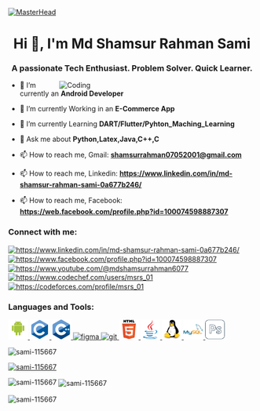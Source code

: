 [![MasterHead](https://1.bp.blogspot.com/-7A4WynwLsMw/XbBpCXG8fHI/AAAAAAAAMt4/uOa1bpLskYgrwGbllhSu2SDj_Mig8SXJQCLcBGAsYHQ/s1600/2000_600px.gif)](https://rishavchanda.io)

<h1 align="center">Hi 👋, I'm Md Shamsur Rahman Sami</h1>
<h3 align="center">A passionate Tech Enthusiast. Problem Solver. Quick Learner.</h3>


<img align="right" alt="Coding" width="400" src="https://cdn.dribbble.com/users/1162077/screenshots/3848914/programmer.gif">


- 🌱 I’m currently an **Android Developer**
- 🌱 I’m currently Working in an **E-Commerce App**
- 🌱 I’m currently Learning **DART/Flutter/Pyhton_Maching_Learning**

- 💬 Ask me about **Python,Latex,Java,C++,C**

- 📫 How to reach me, Gmail: **shamsurrahman07052001@gmail.com**
- 📫 How to reach me, Linkedin: **https://www.linkedin.com/in/md-shamsur-rahman-sami-0a677b246/**
- 📫 How to reach me, Facebook: **https://web.facebook.com/profile.php?id=100074598887307**



<h3 align="left">Connect with me:</h3>
<p align="left">
<a href="https://www.linkedin.com/in/md-shamsur-rahman-sami-0a677b246/" target="blank"><img align="center" src="https://raw.githubusercontent.com/rahuldkjain/github-profile-readme-generator/master/src/images/icons/Social/linked-in-alt.svg" alt="https://www.linkedin.com/in/md-shamsur-rahman-sami-0a677b246/" height="30" width="40" /></a>
<a href="https://www.facebook.com/profile.php?id=100074598887307" target="blank"><img align="center" src="https://raw.githubusercontent.com/rahuldkjain/github-profile-readme-generator/master/src/images/icons/Social/facebook.svg" alt="https://www.facebook.com/profile.php?id=100074598887307" height="30" width="40" /></a>
<a href="https://www.youtube.com/@mdshamsurrahman6077" target="blank"><img align="center" src="https://raw.githubusercontent.com/rahuldkjain/github-profile-readme-generator/master/src/images/icons/Social/youtube.svg" alt="https://www.youtube.com/@mdshamsurrahman6077" height="30" width="40" /></a>
<a href="https://www.codechef.com/users/msrs_01" target="blank"><img align="center" src="https://cdn.jsdelivr.net/npm/simple-icons@3.1.0/icons/codechef.svg" alt="https://www.codechef.com/users/msrs_01" height="30" width="40" /></a>
<a href="https://codeforces.com/profile/msrs_01" target="blank"><img align="center" src="https://raw.githubusercontent.com/rahuldkjain/github-profile-readme-generator/master/src/images/icons/Social/codeforces.svg" alt="https://codeforces.com/profile/msrs_01" height="30" width="40" /></a>
</p>

<h3 align="left">Languages and Tools:</h3>

<p align="left"> <a href="https://developer.android.com" target="_blank" rel="noreferrer"> <img src="https://raw.githubusercontent.com/devicons/devicon/master/icons/android/android-original-wordmark.svg" alt="android" width="40" height="40"/> </a> <a href="https://www.cprogramming.com/" target="_blank" rel="noreferrer"> <img src="https://raw.githubusercontent.com/devicons/devicon/master/icons/c/c-original.svg" alt="c" width="40" height="40"/> </a> <a href="https://www.w3schools.com/cpp/" target="_blank" rel="noreferrer"> <img src="https://raw.githubusercontent.com/devicons/devicon/master/icons/cplusplus/cplusplus-original.svg" alt="cplusplus" width="40" height="40"/> </a> <a href="https://www.figma.com/" target="_blank" rel="noreferrer"> <img src="https://www.vectorlogo.zone/logos/figma/figma-icon.svg" alt="figma" width="40" height="40"/> </a> <a href="https://git-scm.com/" target="_blank" rel="noreferrer"> <img src="https://www.vectorlogo.zone/logos/git-scm/git-scm-icon.svg" alt="git" width="40" height="40"/> </a> <a href="https://www.w3.org/html/" target="_blank" rel="noreferrer"> <img src="https://raw.githubusercontent.com/devicons/devicon/master/icons/html5/html5-original-wordmark.svg" alt="html5" width="40" height="40"/> </a> <a href="https://www.java.com" target="_blank" rel="noreferrer"> <img src="https://raw.githubusercontent.com/devicons/devicon/master/icons/java/java-original.svg" alt="java" width="40" height="40"/> </a> <a href="https://www.linux.org/" target="_blank" rel="noreferrer"> <img src="https://raw.githubusercontent.com/devicons/devicon/master/icons/linux/linux-original.svg" alt="linux" width="40" height="40"/> </a> <a href="https://www.mysql.com/" target="_blank" rel="noreferrer"> <img src="https://raw.githubusercontent.com/devicons/devicon/master/icons/mysql/mysql-original-wordmark.svg" alt="mysql" width="40" height="40"/> </a> <a href="https://www.photoshop.com/en" target="_blank" rel="noreferrer"> <img src="https://raw.githubusercontent.com/devicons/devicon/master/icons/photoshop/photoshop-line.svg" alt="photoshop" width="40" height="40"/> </a> </p>
<p align="left"> <img src="https://komarev.com/ghpvc/?username=sami-115667&label=Profile%20views&color=0e75b6&style=flat" alt="sami-115667" /> </p>

<p align="left"> <a href="https://github.com/ryo-ma/github-profile-trophy"><img src="https://github-profile-trophy.vercel.app/?username=sami-115667" alt="sami-115667" /></a> </p>

<p><img align="left" src="https://github-readme-stats.vercel.app/api/top-langs?username=sami-115667&show_icons=true&locale=en&layout=compact" alt="sami-115667" /></p>

<p>&nbsp;<img align="center" src="https://github-readme-stats.vercel.app/api?username=sami-115667&show_icons=true&locale=en" alt="sami-115667" /></p>

<p><img align="center" src="https://github-readme-streak-stats.herokuapp.com/?user=sami-115667&" alt="sami-115667" /></p>
